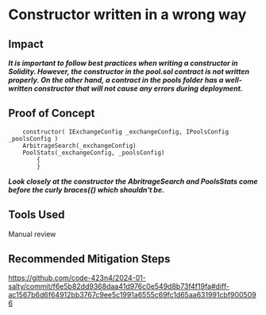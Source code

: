  # Constructor written in a wrong way

## Impact
***It is important to follow best practices when writing a constructor in Solidity. However, the constructor in the pool.sol contract is not written properly. On the other hand, a contract in the pools folder has a well-written constructor that will not cause any errors during deployment.***

## Proof of Concept
```
	constructor( IExchangeConfig _exchangeConfig, IPoolsConfig _poolsConfig )
	ArbitrageSearch(_exchangeConfig)
	PoolStats(_exchangeConfig, _poolsConfig)
		{
		}
```
***Look closely at the constructor the AbritrageSearch and PoolsStats come before the curly braces({) which shouldn't be.***

## Tools Used
Manual review

## Recommended Mitigation Steps
https://github.com/code-423n4/2024-01-salty/commit/f6e5b82dd9368daa41d976c0e549d8b73f4f19fa#diff-ac1567b6d6f64912bb3767c9ee5c1991a6555c69fc1d65aa631991cbf9005096